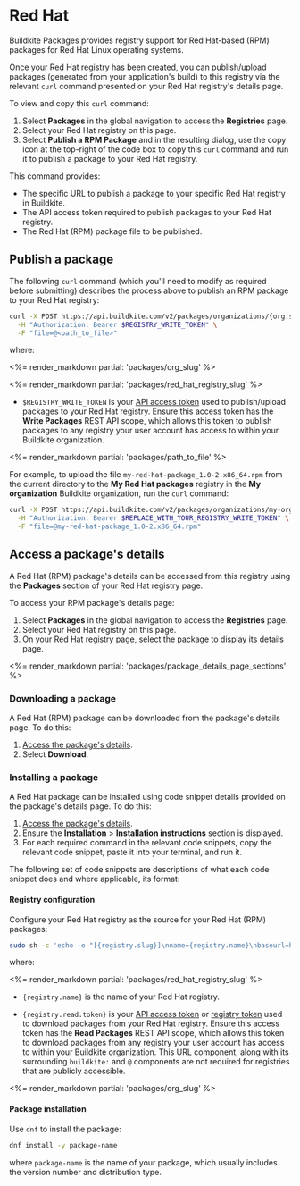 # Red Hat

Buildkite Packages provides registry support for Red Hat-based (RPM) packages for Red Hat Linux operating systems.

Once your Red Hat registry has been [created](/docs/packages/manage-registries#create-a-registry), you can publish/upload packages (generated from your application's build) to this registry via the relevant `curl` command presented on your Red Hat registry's details page.

To view and copy this `curl` command:

1. Select **Packages** in the global navigation to access the **Registries** page.
1. Select your Red Hat registry on this page.
1. Select **Publish a RPM Package** and in the resulting dialog, use the copy icon at the top-right of the code box to copy this `curl` command and run it to publish a package to your Red Hat registry.

This command provides:

- The specific URL to publish a package to your specific Red Hat registry in Buildkite.
- The API access token required to publish packages to your Red Hat registry.
- The Red Hat (RPM) package file to be published.

## Publish a package

The following `curl` command (which you'll need to modify as required before submitting) describes the process above to publish an RPM package to your Red Hat registry:

```bash
curl -X POST https://api.buildkite.com/v2/packages/organizations/{org.slug}/registries/{registry.slug}/packages \
  -H "Authorization: Bearer $REGISTRY_WRITE_TOKEN" \
  -F "file=@<path_to_file>"
```

where:

<%= render_markdown partial: 'packages/org_slug' %>

<%= render_markdown partial: 'packages/red_hat_registry_slug' %>

- `$REGISTRY_WRITE_TOKEN` is your [API access token](https://buildkite.com/user/api-access-tokens) used to publish/upload packages to your Red Hat registry. Ensure this access token has the **Write Packages** REST API scope, which allows this token to publish packages to any registry your user account has access to within your Buildkite organization.

<%= render_markdown partial: 'packages/path_to_file' %>

For example, to upload the file `my-red-hat-package_1.0-2.x86_64.rpm` from the current directory to the **My Red Hat packages** registry in the **My organization** Buildkite organization, run the `curl` command:

```bash
curl -X POST https://api.buildkite.com/v2/packages/organizations/my-organization/registries/my-red-hat-packages/packages \
  -H "Authorization: Bearer $REPLACE_WITH_YOUR_REGISTRY_WRITE_TOKEN" \
  -F "file=@my-red-hat-package_1.0-2.x86_64.rpm"
```

## Access a package's details

A Red Hat (RPM) package's details can be accessed from this registry using the **Packages** section of your Red Hat registry page.

To access your RPM package's details page:

1. Select **Packages** in the global navigation to access the **Registries** page.
1. Select your Red Hat registry on this page.
1. On your Red Hat registry page, select the package to display its details page.

<%= render_markdown partial: 'packages/package_details_page_sections' %>

### Downloading a package

A Red Hat (RPM) package can be downloaded from the package's details page. To do this:

1. [Access the package's details](#access-a-packages-details).
1. Select **Download**.

### Installing a package

A Red Hat package can be installed using code snippet details provided on the package's details page. To do this:

1. [Access the package's details](#access-a-packages-details).
1. Ensure the **Installation** > **Installation instructions** section is displayed.
1. For each required command in the relevant code snippets, copy the relevant code snippet, paste it into your terminal, and run it.

The following set of code snippets are descriptions of what each code snippet does and where applicable, its format:

#### Registry configuration

Configure your Red Hat registry as the source for your Red Hat (RPM) packages:

```bash
sudo sh -c 'echo -e "[{registry.slug}]\nname={registry.name}\nbaseurl=https://buildkite:{registry.read.token}@packages.buildkite.com/{org.slug}/{registry.slug}/rpm_any/rpm_any/\$basearch\nenabled=1\nrepo_gpgcheck=1\ngpgcheck=0\ngpgkey=https://buildkite:{registry.read.token}@packages.buildkite.com/{org.slug}/{registry.slug}/gpgkey\npriority=1"' > /etc/yum.repos.d/{registry.slug}.repo
```

where:

<%= render_markdown partial: 'packages/red_hat_registry_slug' %>

- `{registry.name}` is the name of your Red Hat registry.

- `{registry.read.token}` is your [API access token](https://buildkite.com/user/api-access-tokens) or [registry token](/docs/packages/manage-registries#update-a-registry-configure-registry-tokens) used to download packages from your Red Hat registry. Ensure this access token has the **Read Packages** REST API scope, which allows this token to download packages from any registry your user account has access to within your Buildkite organization. This URL component, along with its surrounding `buildkite:` and `@` components are not required for registries that are publicly accessible.

<%= render_markdown partial: 'packages/org_slug' %>

#### Package installation

Use `dnf` to install the package:

```bash
dnf install -y package-name
```

where `package-name` is the name of your package, which usually includes the version number and distribution type.
